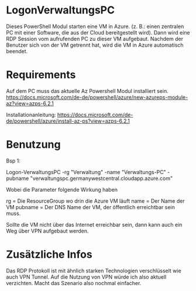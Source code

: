 # LogonVerwaltungsPC

Dieses PowerShell Modul starten eine VM in Azure. (z. B.: einen zentralen PC mit einer Software, die aus der Cloud bereitgestellt wird). Dann wird eine RDP Session vom aufrufenden PC zu dieser VM aufgebaut. Nachdem der Benutzer sich von der VM getrennt hat, wird die VM in Azure automatisch beendet.


# Requirements
Auf dem PC muss das aktuelle Az Powershell Modul installiert sein.
https://docs.microsoft.com/de-de/powershell/azure/new-azureps-module-az?view=azps-6.2.1

Installationanleitung: https://docs.microsoft.com/de-de/powershell/azure/install-az-ps?view=azps-6.2.1

# Benutzung

Bsp 1:

Logon-VerwaltungsPC -rg "Verwaltung" -name "Verwaltungs-PC" -pubname "verwaltungspc.germanywestcentral.cloudapp.azure.com"

Wobei die Parameter folgende Wirkung haben

rg = Die ResourceGroup wo drin die Azure VM läuft
name = Der Name der VM
pubname = Der DNS Name der VM, der öffentlich erreichtbar sein muss.

Sollte die VM nicht über das Internet erreichbar sein, dann kann auch ein Weg über VPN aufgebaut werden.

# Zusätzliche Infos

Das RDP Protokoll ist mit ähnlich starken Technologien verschlüsselt wie auch VPN Tunnel. Auf die Nutzung von VPN würde ich also aktuell verzichten. Macht das Szenario also nochmal einfacher. 
